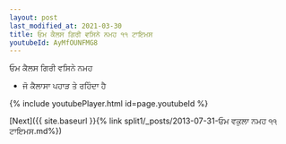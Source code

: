 ```yaml
---
layout: post
last_modified_at: 2021-03-30
title: ਓਮ ਕੈਲਸ ਗਿਰੀ ਵਸਿਨੇ ਨਮਹ ੧੧ ਟਾਇਮਸ
youtubeId: AyMfOUNFMG8
---
```

 
 
 ਓਮ ਕੈਲਸ ਗਿਰੀ ਵਸਿਨੇ ਨਮਹ  
 
 -  ਜੋ ਕੈਲਾਸਾ ਪਹਾੜ ਤੇ ਰਹਿੰਦਾ ਹੈ 
 
  
 
  
 
 
 
 
 
 


{% include youtubePlayer.html id=page.youtubeId %}
 
[Next]({{ site.baseurl }}{% link  split1/_posts/2013-07-31-ਓਮ ਵਕੁਲਾ ਨਮਹ ੧੧ ਟਾਇਮਸ.md%})
 
